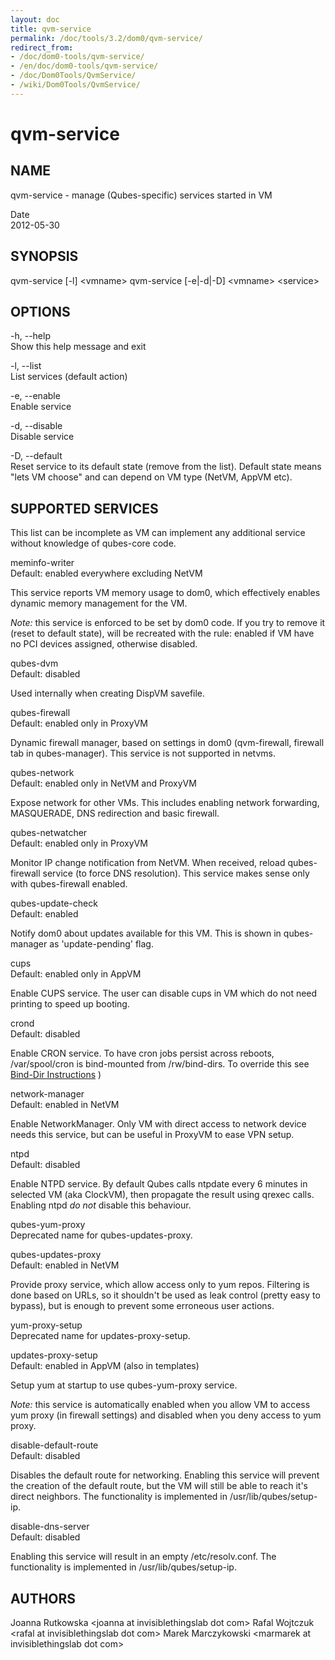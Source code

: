 ```yaml
---
layout: doc
title: qvm-service
permalink: /doc/tools/3.2/dom0/qvm-service/
redirect_from:
- /doc/dom0-tools/qvm-service/
- /en/doc/dom0-tools/qvm-service/
- /doc/Dom0Tools/QvmService/
- /wiki/Dom0Tools/QvmService/
---
```


qvm-service
===========

NAME
----

qvm-service - manage (Qubes-specific) services started in VM

Date  
2012-05-30

SYNOPSIS
--------

qvm-service [-l] \<vmname\>
qvm-service [-e|-d|-D] \<vmname\> \<service\>

OPTIONS
-------

-h, --help  
Show this help message and exit

-l, --list  
List services (default action)

-e, --enable  
Enable service

-d, --disable  
Disable service

-D, --default  
Reset service to its default state (remove from the list). Default state means "lets VM choose" and can depend on VM type (NetVM, AppVM etc).

SUPPORTED SERVICES
------------------

This list can be incomplete as VM can implement any additional service without knowledge of qubes-core code.

meminfo-writer  
Default: enabled everywhere excluding NetVM

This service reports VM memory usage to dom0, which effectively enables dynamic memory management for the VM.

*Note:* this service is enforced to be set by dom0 code. If you try to remove it (reset to default state), will be recreated with the rule: enabled if VM have no PCI devices assigned, otherwise disabled.

qubes-dvm  
Default: disabled

Used internally when creating DispVM savefile.

qubes-firewall  
Default: enabled only in ProxyVM

Dynamic firewall manager, based on settings in dom0 (qvm-firewall, firewall tab in qubes-manager). This service is not supported in netvms.

qubes-network  
Default: enabled only in NetVM and ProxyVM

Expose network for other VMs. This includes enabling network forwarding, MASQUERADE, DNS redirection and basic firewall.

qubes-netwatcher  
Default: enabled only in ProxyVM

Monitor IP change notification from NetVM. When received, reload qubes-firewall service (to force DNS resolution). This service makes sense only with qubes-firewall enabled.

qubes-update-check  
Default: enabled

Notify dom0 about updates available for this VM. This is shown in qubes-manager as 'update-pending' flag.

cups  
Default: enabled only in AppVM

Enable CUPS service. The user can disable cups in VM which do not need printing to speed up booting.

crond  
Default: disabled

Enable CRON service.  To have cron jobs persist across reboots, /var/spool/cron is bind-mounted from /rw/bind-dirs. To override this see [Bind-Dir Instructions](/doc/bind-dirs/) )

network-manager  
Default: enabled in NetVM

Enable NetworkManager. Only VM with direct access to network device needs this service, but can be useful in ProxyVM to ease VPN setup.

ntpd  
Default: disabled

Enable NTPD service. By default Qubes calls ntpdate every 6 minutes in selected VM (aka ClockVM), then propagate the result using qrexec calls. Enabling ntpd *do not* disable this behaviour.

qubes-yum-proxy  
Deprecated name for qubes-updates-proxy.

qubes-updates-proxy  
Default: enabled in NetVM

Provide proxy service, which allow access only to yum repos. Filtering is done based on URLs, so it shouldn't be used as leak control (pretty easy to bypass), but is enough to prevent some erroneous user actions.

yum-proxy-setup  
Deprecated name for updates-proxy-setup.

updates-proxy-setup  
Default: enabled in AppVM (also in templates)

Setup yum at startup to use qubes-yum-proxy service.

*Note:* this service is automatically enabled when you allow VM to access yum proxy (in firewall settings) and disabled when you deny access to yum proxy.

disable-default-route  
Default: disabled

Disables the default route for networking. Enabling this service will prevent the creation of the default route, but the VM will still be able to reach it's direct neighbors. The functionality is implemented in /usr/lib/qubes/setup-ip.

disable-dns-server  
Default: disabled

Enabling this service will result in an empty /etc/resolv.conf. The functionality is implemented in /usr/lib/qubes/setup-ip.

AUTHORS
-------

Joanna Rutkowska \<joanna at invisiblethingslab dot com\>
Rafal Wojtczuk \<rafal at invisiblethingslab dot com\>
Marek Marczykowski \<marmarek at invisiblethingslab dot com\>
